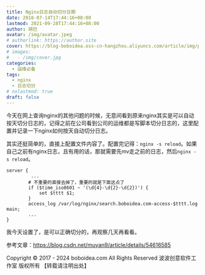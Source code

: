 ```yaml
---
title: Nginx日志自动切分日期
date: 2018-07-14T17:44:16+08:00
lastmod: 2021-09-28T17:44:16+08:00
author: 胡巴
avatar: /img/avatar.jpeg
# authorlink: https://author.site
cover: https://blog-boboidea.oss-cn-hangzhou.aliyuncs.com/article/img/posts/Nginx日志自动切分日期.jpg
# images:
#   - /img/cover.jpg
categories:
  - 运维必备
tags:
  - nginx
  - 日志切分
# nolastmod: true
draft: false
---
```


今天在网上查询nginx的其他问题的时候，无意间看到原来nginx其实是可以自动按天切分日志的，记得之前在公司看到公司的运维都是写脚本切分日志的，这里配置并记录一下nginx如何按天自动切分日志。

<!--more-->

其实还挺简单的，直接上配置文件内容了。配置完记得：`nginx -s reload`。如果自己之前有nginx日志，且有用的话，那就需要先mv走之前的日志，然后`nginx -s reload`。

    server {
             ...
            # 不重要的直接去掉了，重要的就是下面这点了
            if ($time_iso8601 ~ '(\d{4}-\d{2}-\d{2})') {
                set $tttt $1;
            }
            access_log /var/log/nginx/search.boboidea.com-access-$tttt.log main;
            ...
    }

我今天设置了，是可以正确切分的，再观察几天再看看。

参考文章：https://blog.csdn.net/muyan9/article/details/54616585

<!--declare-declare-->

Copyright &copy; 2017 - 2024 boboidea.com All Rights Reserved 波波创意软件工作室 版权所有 【转载请注明出处】
